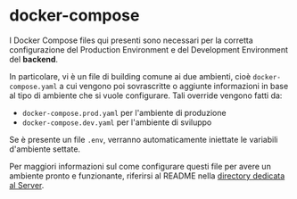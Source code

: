 # docker-compose

I Docker Compose files qui presenti sono necessari per la corretta configurazione del Production Environment e del Development Environment del **backend**.

In particolare, vi è un file di building comune ai due ambienti, cioè `docker-compose.yaml` a cui vengono poi sovrascritte o aggiunte informazioni in base al tipo di ambiente che si vuole configurare. Tali override vengono fatti da:

- `docker-compose.prod.yaml` per l'ambiente di produzione
- `docker-compose.dev.yaml` per l'ambiente di sviluppo

Se è presente un file `.env`, verranno automaticamente iniettate le variabili d'ambiente settate.

Per maggiori informazioni sul come configurare questi file per avere un ambiente pronto e funzionante, riferirsi al README nella [directory dedicata al Server](../Server/).
